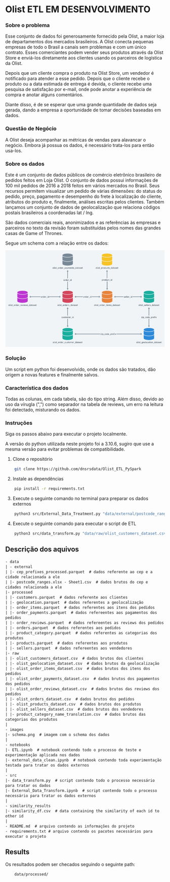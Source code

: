 # Olist ETL EM DESENVOLVIMENTO

### Sobre o problema

Esse conjunto de dados foi generosamente fornecido pela Olist, a maior loja de
departamentos dos mercados brasileiros. A Olist conecta pequenas empresas de
todo o Brasil a canais sem problemas e com um único contrato. Esses
comerciantes podem vender seus produtos através da Olist Store e enviá-los
diretamente aos clientes usando os parceiros de logística da Olist.

Depois que um cliente compra o produto na Olist Store, um vendedor é notificado
para atender a esse pedido. Depois que o cliente recebe o produto ou a data
estimada de entrega é devida, o cliente recebe uma pesquisa de satisfação por
e-mail, onde pode anotar a experiência de compra e anotar alguns comentários.

Diante disso, é de se esperar que uma grande quantidade de dados seja gerada,
dando a empresa a oportunidade de tomar decisões baseadas em dados.

### Questão de Negócio

A Olist deseja acompanhar as métricas de vendas para alavancar o negócio. Embora
já possua os dados, é necessário trata-los para então usa-los.

### Sobre os dados

Este é um conjunto de dados públicos de comércio eletrônico brasileiro de
pedidos feitos em Loja Olist. O conjunto de dados possui informações de 100 mil
pedidos de 2016 a 2018 feitos em vários mercados no Brasil. Seus recursos
permitem visualizar um pedido de várias dimensões: do status do pedido, preço,
pagamento e desempenho do frete à localização do cliente, atributos do produto
e, finalmente, análises escritas pelos clientes. Também lançamos um conjunto de
dados de geolocalização que relaciona códigos postais brasileiros a coordenadas
lat / lng.

São dados comerciais reais, anonimizados e as referências às empresas e
parceiros no texto da revisão foram substituídas pelos nomes das grandes casas
de Game of Thrones.

Segue um schema com a relação entre os dados:

![sch](images/schema.png)

### Solução

Um script em python foi desenvolvido, onde os dados são tratados, dão origem a
novas features e finalmente salvos.

### Característica dos dados

Todas as colunas, em cada tabela, são do tipo string. Além disso, devido ao uso
da vírugla (",") como separador na tabela de reviews, um erro na leitura foi
detectado, misturando os dados.

### Instruções

Siga os passos abaixo para executar o projeto localmente.

A versão do python utilizada neste projeto foi a 3.10.6, sugiro que use a mesma
versão para evitar problemas de compatibilidade.

1. Clone o repositório

```sh
    git clone https://github.com/dnsrsdata/Olist_ETL_PySpark
```

2. Instale as dependências

```sh
    pip install -r requirements.txt
```

3. Execute o seguinte comando no terminal para preparar os dados externos

```sh
    python3 src/External_Data_Treatment.py "data/external/postcode_ranges.xlsx - Sheet1.csv"
```

4. Execute o seguinte comando para executar o script de ETL

```sh
    python3 src/data_transform.py "data/raw/olist_customers_dataset.csv" "data/raw/olist_geolocation_dataset.csv" "data/raw/olist_order_items_dataset.csv" "data/raw/olist_order_payments_dataset.csv" "data/raw/olist_order_reviews_dataset.csv" "data/raw/olist_orders_dataset.csv" "data/raw/olist_products_dataset.csv" "data/raw/olist_sellers_dataset.csv" "data/raw/product_category_name_translation.csv" "data/external/cep_prefixes_processed.parquet/part-00000-e1039c27-02fe-4cf3-bb9a-1f38f844fea9-c000.snappy.parquet"
```

## Descrição dos aquivos

    - data
    | - external
    | |- cep_prefixes_processed.parquet  # dados referente ao cep e a cidade relacionada a ele
    | |- postcode_ranges.xlsx - Sheet1.csv  # dados brutos do cep e cidades relacionada a ele
    |- processed
    | |- customers.parquet  # dados referente aos clientes
    | |- geolocation.parquet  # dados referentes a geolocalização
    | |- order_items.parquet  # dados referentes aos itens dos pedidos
    | |- order_payments.parquet  # dados refereentes aos pagamentos dos pedidos
    | |- order_reviews.parquet  # dados refereentes as reviews dos pedidos
    | |- orders.parquet  # dados referentes aos pedidos
    | |- product_category.parquet  # dados referentes as categorias dos produtos
    | |- products.parquet  # dados referentes aos produtos
    | |- sellers.parquet  # dados refereentes aos vendedores 
    |- raw
    | |- olist_customers_dataset.csv  # dados brutos dos clientes
    | |- olist_geolocation_dataset.csv  # dados brutos da geolocalização
    | |- olist_order_items_dataset.csv  # dados brutos dos itens dos pedidos
    | |- olist_order_payments_dataset.csv  # dados brutos dos pagamentos dos pedidos
    | |- olist_order_reviews_dataset.csv  # dados brutos das reviews dos pedidos
    | |- olist_orders_dataset.csv  # dados brutos dos pedidos
    | |- olist_products_dataset.csv  # dados brutos dos produtos
    | |- olist_sellers_dataset.csv  # dados brutos dos vendedores
    | |- product_category_name_translation.csv  # dados brutos das categorias dos produtos
    |
    - images
    |- schema.png  # imagem com o schema dos dados
    |
    - notebooks
    |- ETL.ipynb  # notebook contendo todo o processo de teste e experimentação aplicada nos dados
    |- external_data_clean.ipynb  # notebook contendo toda experimentação testada para tratar os dados externos
    |
    - src
    |- data_transform.py  # script contendo todo o processo necessário para tratar os dados 
    |- External_Data_Transform.ipynb  # script contendo todo o processo necessário para tratar os dados externos
    |
    - similarity_results
    |- similarity_df.csv  # data containing the similarity of each id to other id
    |
    - README.md  # arquivo contendo as informações do projeto
    - requirements.txt # arquivo contendo os pacotes necessários para executar o projeto

## Results

Os resultados podem ser checados seguindo o seguinte path:

```sh
    data/processed/
```
